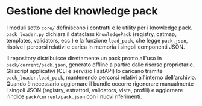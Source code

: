 # Gestione del knowledge pack

I moduli sotto `core/` definiscono i contratti e le utility per i knowledge pack. `pack_loader.py` dichiara il dataclass `KnowledgePack` (registry, catmap, templates, validators, ecc.) e la funzione `load_pack`, che legge `pack.json`, risolve i percorsi relativi e carica in memoria i singoli componenti JSON.

Il repository distribuisce direttamente un pack pronto all'uso in `pack/current/pack.json`, generato offline a partire dalle risorse proprietarie. Gli script applicativi (CLI e servizio FastAPI) lo caricano tramite `pack_loader.load_pack`, mantenendo percorsi relativi all'interno dell'archivio. Quando è necessario aggiornare il bundle occorre rigenerare manualmente i singoli JSON (registry, estrattori, validators, viste, profili) e aggiornare l'indice `pack/current/pack.json` con i nuovi riferimenti.
